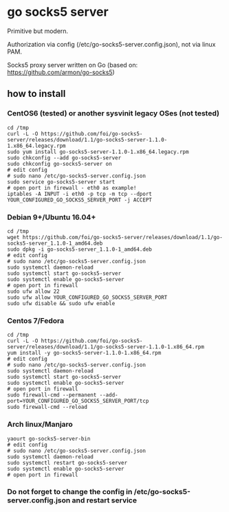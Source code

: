 # go socks5 server

Primitive but modern.

Authorization via config (/etc/go-socks5-server.config.json), not via linux PAM.

Socks5 proxy server written on Go (based on: https://github.com/armon/go-socks5)

## how to install

### CentOS6 (tested) or another sysvinit legacy OSes (not tested)

```
cd /tmp
curl -L -O https://github.com/foi/go-socks5-server/releases/download/1.1/go-socks5-server-1.1.0-1.x86_64.legacy.rpm
sudo yum install go-socks5-server-1.1.0-1.x86_64.legacy.rpm
sudo chkconfig --add go-socks5-server
sudo chkconfig go-socks5-server on
# edit config
# sudo nano /etc/go-socks5-server.config.json
sudo service go-socks5-server start
# open port in firewall - eth0 as example!
iptables -A INPUT -i eth0 -p tcp -m tcp --dport YOUR_CONFIGURED_GO_SOCKS5_SERVER_PORT -j ACCEPT
```

### Debian 9+/Ubuntu 16.04+

```
cd /tmp
wget https://github.com/foi/go-socks5-server/releases/download/1.1/go-socks5-server_1.1.0-1_amd64.deb
sudo dpkg -i go-socks5-server_1.1.0-1_amd64.deb
# edit config
# sudo nano /etc/go-socks5-server.config.json
sudo systemctl daemon-reload
sudo systemctl start go-socks5-server
sudo systemctl enable go-socks5-server
# open port in firewall
sudo ufw allow 22 
sudo ufw allow YOUR_CONFIGURED_GO_SOCKS5_SERVER_PORT
sudo ufw disable && sudo ufw enable
```
### Centos 7/Fedora

```
cd /tmp
curl -L -O https://github.com/foi/go-socks5-server/releases/download/1.1/go-socks5-server-1.1.0-1.x86_64.rpm
yum install -y go-socks5-server-1.1.0-1.x86_64.rpm
# edit config
# sudo nano /etc/go-socks5-server.config.json
sudo systemctl daemon-reload
sudo systemctl start go-socks5-server
sudo systemctl enable go-socks5-server
# open port in firewall
sudo firewall-cmd --permanent --add-port=YOUR_CONFIGURED_GO_SOCKS5_SERVER_PORT/tcp
sudo firewall-cmd --reload
```

### Arch linux/Manjaro

```
yaourt go-socks5-server-bin
# edit config
# sudo nano /etc/go-socks5-server.config.json
sudo systemctl daemon-reload
sudo systemctl restart go-socks5-server
sudo systemctl enable go-socks5-server
# open port in firewall
```

### Do not forget to change the config in /etc/go-socks5-server.config.json and restart service
